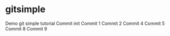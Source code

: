 # gitsimple
Demo git simple tutorial
Commit init
Commit 1
Commit 2
Commit 4
Commit 5
Commit 8
Commit 9